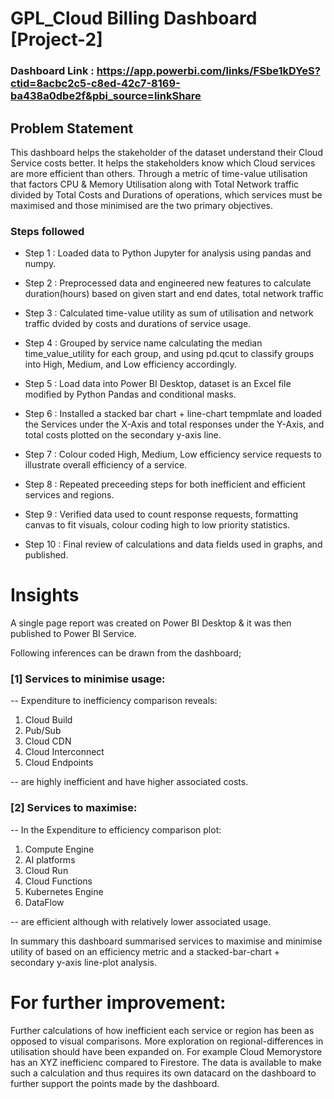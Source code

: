 # GPL_Cloud Billing Dashboard [Project-2]

### Dashboard Link : https://app.powerbi.com/links/FSbe1kDYeS?ctid=8acbc2c5-c8ed-42c7-8169-ba438a0dbe2f&pbi_source=linkShare

## Problem Statement

This dashboard helps the stakeholder of the dataset understand their Cloud Service costs better. It helps the stakeholders know which Cloud services are more efficient than others. Through a metric of time-value utilisation that factors CPU & Memory Utilisation along with Total Network traffic divided by Total Costs and Durations of operations, which services must be maximised and those minimised are the two primary objectives.


### Steps followed 

- Step 1 : Loaded data to Python Jupyter for analysis using pandas and numpy.

- Step 2 : Preprocessed data and engineered new features to calculate duration(hours) based on given start and end dates, total network traffic

- Step 3 : Calculated time-value utility as sum of utilisation and network traffic dvided by costs and durations of service usage.

- Step 4 : Grouped by service name calculating the median time_value_utility for each group, and using pd.qcut to classify groups into High, Medium, and Low efficiency accordingly.

- Step 5 : Load data into Power BI Desktop, dataset is an Excel file modified by Python Pandas and conditional masks. 

- Step 6 : Installed a stacked bar chart + line-chart tempmlate and loaded the Services under the X-Axis and total responses under the Y-Axis, and total costs plotted on the secondary y-axis line. 

- Step 7 : Colour coded High, Medium, Low efficiency service requests to illustrate overall efficiency of a service.

- Step 8 : Repeated preceeding steps for both inefficient and efficient services and regions.

- Step 9 : Verified data used to count response requests, formatting canvas to fit visuals, colour coding high to low priority statistics.

- Step 10 : Final review of calculations and data fields used in graphs, and published.


# Insights

A single page report was created on Power BI Desktop & it was then published to Power BI Service.

Following inferences can be drawn from the dashboard;

### [1] Services to minimise usage:
-- Expenditure to inefficiency comparison reveals: 
1. Cloud Build
2. Pub/Sub
3. Cloud CDN
4. Cloud Interconnect
5. Cloud Endpoints

-- are highly inefficient and have higher associated costs.

### [2] Services to maximise:
-- In the Expenditure to efficiency comparison plot:
1. Compute Engine
2. AI platforms
3. Cloud Run
4. Cloud Functions
5. Kubernetes Engine
6. DataFlow

-- are efficient although with relatively lower associated usage.

In summary this dashboard summarised services to maximise and minimise utility of based on an efficiency metric and a stacked-bar-chart + secondary y-axis line-plot analysis.

# For further improvement:
Further calculations of how inefficient each service or region has been as opposed to visual comparisons. More exploration on regional-differences in utilisation should have been expanded on. For example Cloud Memorystore has an XYZ inefficienc compared to Firestore. The data is available to make such a calculation and thus requires its own datacard on the dashboard to further support the points made by the dashboard.
